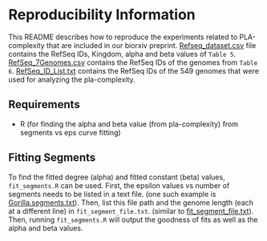 # Reproducibility Information
This README describes how to reproduce the experiments related to PLA-complexity that are included in our biorxiv preprint.
[Refseq_dataset.csv](Refseq_dataset.csv) file contains the RefSeq IDs, Kingdom, alpha and beta values of `Table 5`.
[RefSeq_7Genomes.csv](RefSeq_7Genomes.csv) contains the RefSeq IDs of the genomes from `Table 6`.
[RefSeq_ID_List.txt](RefSeq_ID_List.txt) contains the RefSeq IDs of the 549 genomes that were used for analyzing the pla-complexity.

## Requirements

- R (for finding the alpha and beta value (from pla-complexity) from segments vs eps curve fitting)

## Fitting Segments

To find the fitted degree (alpha) and fitted constant (beta) values, `fit_segments.R` can be used.
First, the epsilon values vs number of segments needs to be listed in a text file. (one such example is [Gorilla.segments.txt](Gorilla.segments.txt)).
Then, list this file path and the genome length (each at a different line) in `fit_segment_file.txt`. (similar to [fit_segment_file.txt](fit_segment_file.txt)).
Then, running `fit_segments.R` will output the goodness of fits as well as the alpha and beta values.
